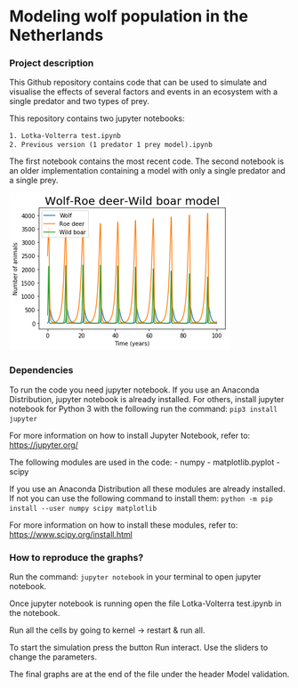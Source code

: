 # Modeling wolf population in the Netherlands
### Project description
This Github repository contains code that can be used to simulate and visualise the effects of several factors and events in an ecosystem with a single predator and two types of prey. 

This repository contains two jupyter notebooks:

    1. Lotka-Volterra test.ipynb
    2. Previous version (1 predator 1 prey model).ipynb

The first notebook contains the most recent code. The second notebook is an older implementation containing a model with only a single predator and a single prey.

![Model](/Figures/population_model.png)


### Dependencies
To run the code you need jupyter notebook. If you use an Anaconda Distribution, jupyter notebook is already installed. For others,  install jupyter notebook for Python 3 with the following run the command:
    ```
    pip3 install jupyter
    ```

For more information on how to install Jupyter Notebook, refer to:
https://jupyter.org/

The following modules are used in the code:
    - numpy
    - matplotlib.pyplot
    - scipy
    
If you use an Anaconda Distribution all these modules are already installed. If not you can use the following command to install them:
```python -m pip install --user numpy scipy matplotlib```

For more information on how to install these modules, refer to:
https://www.scipy.org/install.html


### How to reproduce the graphs?
Run the command: ```jupyter notebook``` in your terminal to open jupyter notebook.

Once jupyter notebook is running open the file Lotka-Volterra test.ipynb in the
notebook.

Run all the cells by going to kernel -> restart & run all.

To start the simulation press the button Run interact.
Use the sliders to change the parameters.

The final graphs are at the end of the file under the header Model validation.
